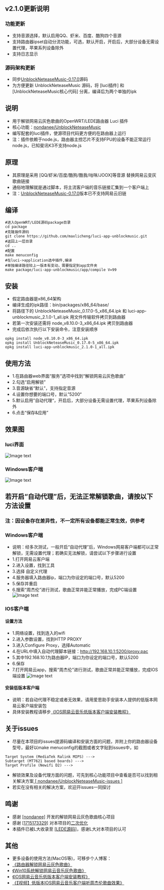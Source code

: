 ## v2.1.0更新说明
### 功能更新
- 支持音源选择，默认启用QQ、虾米、百度、酷狗四个音源
- 支持路由器ipset自动分流功能，可选，默认开启，开启后，大部分设备无需设置代理，苹果系列设备除外
- 支持日志显示

### 源码架构更新
- 同步[UnblockNeteaseMusic-0.17.0](https://github.com/nondanee/UnblockNeteaseMusic/releases)源码
- 为方便更新 UnblockNeteaseMusic 源码，将 [luci插件] 和 [UnblockNeteaseMusic核心代码] 分离，编译后为两个单独的ipk

## 说明
- 用于解锁网易云灰色歌曲的OpenWRT/LEDE路由器 Luci 插件
- 核心功能：[nondanee/UnblockNeteaseMusic](https://github.com/nondanee/UnblockNeteaseMusic.git) 
- 编写配套的luci插件，使源项目代码更方便的在路由器上运行
- 注：插件依赖于node.js，路由器主控芯片不支持FPU的设备不能正常运行node.js，已知斐讯K3不支持node.js

## 原理
- 其原理是采用 [QQ/虾米/百度/酷狗/酷我/咕咪/JOOX]等音源 替换网易云变灰歌曲链接
- 通俗地理解就是通过脚本，将主流客户端的音乐链接汇集到一个客户端上
- 注：[UnblockNeteaseMusic-0.17.0](https://github.com/nondanee/UnblockNeteaseMusic/releases)版本已不支持网易云旧链

## 编译
```
#进入OpenWRT/LEDE源码package目录
cd package
#克隆插件源码
git clone https://github.com/maxlicheng/luci-app-unblockmusic.git
#返回上一层目录
cd ..
#配置
make menuconfig
#在luci->application选中插件,编译
#单独编译路径较上一版本有变动，需要指定到app文件夹
make package/luci-app-unblockmusic/app/compile V=99
```

## 安装
- 假定路由器是x86_64架构
- 编译生成的ipk路径：bin/packages/x86_64/base/
- 将路径下的 UnblockNeteaseMusic_0.17.0-5_x86_64.ipk 和 luci-app-unblockmusic_2.1.0-1_all.ipk 用文件传输软件拷贝到路由器
- 若第一次安装还需将 node_v8.10.0-3_x86_64.ipk 拷贝到路由器
- 完成后依次执行以下安装命令，注意安装顺序
```
opkg install node_v8.10.0-3_x86_64.ipk
opkg install UnblockNeteaseMusic_0.17.0-5_x86_64.ipk 
opkg install luci-app-unblockmusic_2.1.0-1_all.ipk
```

## 使用方法
- 1.在路由器web界面“服务”选项中找到“解锁网易云灰色歌曲”
- 2.勾选“启用解锁”
- 3.音源缺省“默认”，支持指定音源
- 4.设置你想要的端口号，默认”5200“
- 5.默认启用”自动代理“，开启后，大部分设备无需设置代理，苹果系列设备除外
- 6.点击“保存&应用”

## 效果图
### luci界面
![Image text](https://www.maxlicheng.com/wp-content/uploads/2019/07/views1.jpg)
### Windows客户端
![Image text](https://www.maxlicheng.com/wp-content/uploads/2019/07/views2.jpg)

## 若开启“自动代理”后，无法正常解锁歌曲，请按以下方法设置
### 注：因设备存在差异性，不一定所有设备都能正常生效，供参考
### Windows客户端
- 说明：经多次测试，一般开启“自动代理”后，Windows网易客户端都可以正常解锁，无需设置代理；若确实无法解锁，请尝试以下步骤进行设置
- 1.打开网易云客户端
- 2.进入设置，找到工具
- 3.选择 自定义代理
- 4.服务器填入路由器ip，端口为你设定的端口号，默认5200
- 5.保存并重启
- 6.搜索“周杰伦”进行测试，歌曲正常并能正常播放，完成PC端设置
![Image text](http://www.maxlicheng.com/wp-content/uploads/2019/06/luci-1.jpg)
 
### IOS客户端
#### 设置方法
- 1.网络设置，找到连入的wifi
- 2.进入参数设置，找到HTTP PROXY
- 3.进入Configure Proxy，选择Automatic
- 4.在URL中填入自动代理脚本链接：http://192.168.10.1:5200/proxy.pac
- 5.其中192.168.10.1为路由器IP，端口为你设定的端口号，默认5200
- 6.保存
- 7.打开网易云app，搜索“周杰伦”进行测试，歌曲正常并能正常播放，完成IOS端设置
![Image text](http://www.maxlicheng.com/wp-content/uploads/2019/06/Luci-3.jpg)
#### 安装低版本客户端
- 说明：若自动代理不稳定或者无效果，请用爱思助手安装本人提供的低版本网易云客户端安装包
- 具体安装教程请移步[《IOS网易云音乐低版本客户端安装教程》](https://www.maxlicheng.com/github/590.html)

## 关于issues
- 尽量在本项目的issues提源码编译和安装方面的问题，并附上你的路由器设备型号，最好以make menuconfig的截图或者文字贴到issues中，如
```
Target System (MediaTek Ralink MIPS) --->
Subtarget (MT7621 based boards) --->
Target Profile (Newifi D2) --->
```
- 解锁效果及设备代理方面的问题，可先到核心功能项目中查看是否可以找到相关解决方案[ [ nondanee/UnblockNeteaseMusic-issues ] ](https://github.com/nondanee/UnblockNeteaseMusic/issues)
- 若实在没有相关的解决方案，欢迎开issues一同探讨

## 鸣谢
- 感谢 [[nondanee]](https://github.com/nondanee) 开发的解锁网易云灰色歌曲核心项目
- 感谢 [[1715173329]](https://github.com/1715173329) 对本项目的[二次优化](https://github.com/project-openwrt/luci-app-unblockmusic)
- 本插件已被L大收录至 [[LEDE源码]](https://github.com/coolsnowwolf/lede)，感谢L大对本项目的认可

## 其他 
- 更多设备的使用方法(MacOS等)，可移步个人博客：
- [《路由器解锁网易云灰色歌曲》](https://www.maxlicheng.com/github/232.html)
- [《Win10系统解锁网易云音乐灰色歌曲》](https://www.maxlicheng.com/github/197.html)
- [《IOS网易云音乐低版本客户端安装教程》](https://www.maxlicheng.com/github/590.html)
- [《【视频】低版本IOS网易云音乐客户端听周杰伦歌曲效果》](https://www.bilibili.com/video/av61511828/)



